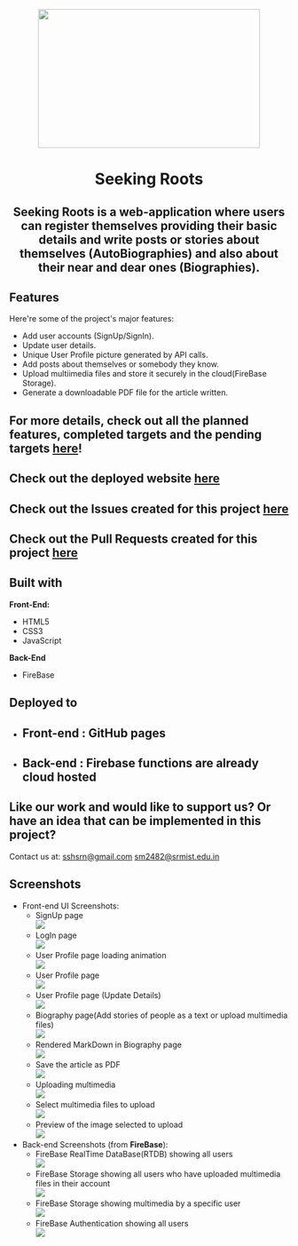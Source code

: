 <div align="center">
    <img src="assets/readme-assets/logo.png" width="400" height="250" />
</div>

<h1 align="center">Seeking Roots</h1>

<h2  align="center" id="description"><strong>Seeking Roots</strong> is a web-application where users can register themselves providing their basic details and write posts or stories about themselves (AutoBiographies) and also about their near and dear ones (Biographies).</h2>

<h2>Features</h2>

Here're some of the project's major features:

*   Add user accounts (SignUp/SignIn).
*   Update user details.
*   Unique User Profile picture generated by API calls.
*   Add posts about themselves or somebody they know.
*   Upload multiimedia files and store it securely in the cloud(FireBase Storage).
*   Generate a downloadable PDF file for the article written.

## For more details, check out all the planned features, completed targets and the pending targets [here](https://github.com/users/SSHSRN/projects/2/views/1)!
## Check out the deployed website [here](https://sshsrn.github.io/DevJams-2022__Seeking-Roots)
## Check out the Issues created for this project [here](https://github.com/SSHSRN/DevJams-2022__Seeking-Roots/issues)
## Check out the Pull Requests created for this project [here](https://github.com/SSHSRN/DevJams-2022__Seeking-Roots/pulls?q=is%3Apr+is%3Aclosed)


<h2>Built with</h2>

**Front-End:** 
* HTML5
* CSS3
* JavaScript

**Back-End**
* FireBase

## Deployed to

- <h2>Front-end : GitHub pages </h2>

- <h2>Back-end : Firebase functions are already cloud hosted </h2>

<h2>Like our work and would like to support us? Or have an idea that can be implemented in this project?</h2>

Contact us at: sshsrn@gmail.com sm2482@srmist.edu.in

## Screenshots

* Front-end UI Screenshots:
    * SignUp page <br> ![](assets/readme-assets/1.png)
    * LogIn page <br> ![](assets/readme-assets/2.png)
    * User Profile page loading animation <br> ![](assets/readme-assets/3.png)
    * User Profile page <br> ![](assets/readme-assets/4.png)
    * User Profile page (Update Details) <br> ![](assets/readme-assets/5.png)
    * Biography page(Add stories of people as a text or upload multimedia files) <br> ![](assets/readme-assets/6.png)
    * Rendered MarkDown in Biography page <br> ![](assets/readme-assets/7.png)
    * Save the article as PDF <br> ![](assets/readme-assets/8.png)
    * Uploading multimedia <br> ![](assets/readme-assets/9.png)
    * Select multimedia files to upload <br> ![](assets/readme-assets/10.png)
    * Preview of the image selected to upload <br> ![](assets/readme-assets/11.png)
* Back-end Screenshots (from **FireBase**):
    * FireBase RealTime DataBase(RTDB) showing all users <br> ![](assets/readme-assets/12.png)
    * FireBase Storage showing all users who have uploaded multimedia files in their account <br> ![](assets/readme-assets/13.png)
    * FireBase Storage showing multimedia by a specific user <br> ![](assets/readme-assets/14.png)
    * FireBase Authentication showing all users <br> ![](assets/readme-assets/15.png)